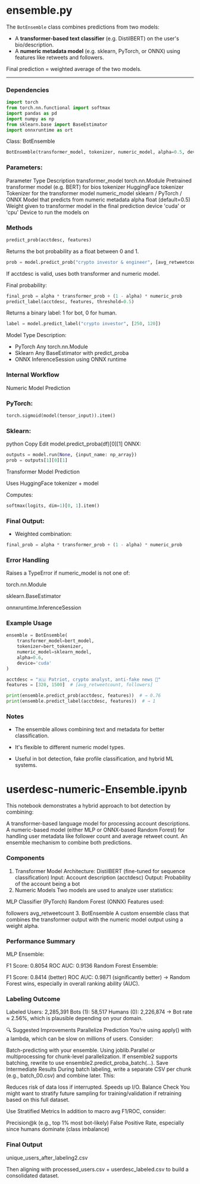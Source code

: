 # ensemble.py

The `BotEnsemble` class combines predictions from two models:
- A **transformer-based text classifier** (e.g. DistilBERT) on the user's bio/description.
- A **numeric metadata model** (e.g. sklearn, PyTorch, or ONNX) using features like retweets and followers.

Final prediction = weighted average of the two models.

---

### Dependencies

```python
import torch
from torch.nn.functional import softmax
import pandas as pd
import numpy as np
from sklearn.base import BaseEstimator
import onnxruntime as ort
```
Class: BotEnsemble

```python
BotEnsemble(transformer_model, tokenizer, numeric_model, alpha=0.5, device='cuda')
```
### Parameters:
Parameter	Type	Description
transformer_model	torch.nn.Module	Pretrained transformer model (e.g. BERT) for bios
tokenizer	HuggingFace tokenizer	Tokenizer for the transformer model
numeric_model	sklearn / PyTorch / ONNX	Model that predicts from numeric metadata
alpha	float (default=0.5)	Weight given to transformer model in the final prediction
device	'cuda' or 'cpu'	Device to run the models on

### Methods

```python
predict_prob(acctdesc, features)
```
Returns the bot probability as a float between 0 and 1.

```python
prob = model.predict_prob("crypto investor & engineer", [avg_retweetcount, followers])
```
If acctdesc is valid, uses both transformer and numeric model.

Final probability:

```python
final_prob = alpha * transformer_prob + (1 - alpha) * numeric_prob
predict_label(acctdesc, features, threshold=0.5)
```
Returns a binary label: 1 for bot, 0 for human.

```python
label = model.predict_label("crypto investor", [250, 120])
```

Model Type	Description:
- PyTorch	Any torch.nn.Module
- Sklearn	Any BaseEstimator with predict_proba
- ONNX	InferenceSession using ONNX runtime

### Internal Workflow
Numeric Model Prediction

### PyTorch:
```python
torch.sigmoid(model(tensor_input)).item()
```
### Sklearn:

python
Copy
Edit
model.predict_proba(df)[0][1]
ONNX:

```python
outputs = model.run(None, {input_name: np_array})
prob = outputs[1][0][1]
```
Transformer Model Prediction

Uses HuggingFace tokenizer + model

Computes:

```python
softmax(logits, dim=1)[0, 1].item()
```
### Final Output:

- Weighted combination:

```python
final_prob = alpha * transformer_prob + (1 - alpha) * numeric_prob
```
### Error Handling
Raises a TypeError if numeric_model is not one of:

torch.nn.Module

sklearn.BaseEstimator

onnxruntime.InferenceSession

### Example Usage
```python
ensemble = BotEnsemble(
    transformer_model=bert_model,
    tokenizer=bert_tokenizer,
    numeric_model=sklearn_model,
    alpha=0.6,
    device='cuda'
)

acctdesc = "🇷🇺 Patriot, crypto analyst, anti-fake news 💯"
features = [320, 1500]  # [avg_retweetcount, followers]

print(ensemble.predict_prob(acctdesc, features))  # → 0.76
print(ensemble.predict_label(acctdesc, features))  # → 1
```
### Notes
- The ensemble allows combining text and metadata for better classification.

- It's flexible to different numeric model types.

- Useful in bot detection, fake profile classification, and hybrid ML systems.
  


# userdesc-numeric-Ensemble.ipynb
This notebook demonstrates a hybrid approach to bot detection by combining:

A transformer-based language model for processing account descriptions.
A numeric-based model (either MLP or ONNX-based Random Forest) for handling user metadata like follower count and average retweet count.
An ensemble mechanism to combine both predictions.
### Components
1. Transformer Model
Architecture: DistilBERT (fine-tuned for sequence classification)
Input: Account description (acctdesc)
Output: Probability of the account being a bot
2. Numeric Models
Two models are used to analyze user statistics:

MLP Classifier (PyTorch)
Random Forest (ONNX)
Features used:

followers
avg_retweetcount
3. BotEnsemble
A custom ensemble class that combines the transformer output with the numeric model output using a weight alpha.




### Performance Summary
MLP Ensemble:

F1 Score: 0.8054
ROC AUC: 0.9136
Random Forest Ensemble:

F1 Score: 0.8414 (better)
ROC AUC: 0.9871 (significantly better)
→ Random Forest wins, especially in overall ranking ability (AUC).

### Labeling Outcome
Labeled Users: 2,285,391
Bots (1): 58,517
Humans (0): 2,226,874
→ Bot rate ≈ 2.56%, which is plausible depending on your domain.

🔍 Suggested Improvements
Parallelize Prediction
You're using apply() with a lambda, which can be slow on millions of users. Consider:

Batch-predicting with your ensemble.
Using joblib.Parallel or multiprocessing for chunk-level parallelization.
If ensemble2 supports batching, rewrite to use ensemble2.predict_proba_batch(...).
Save Intermediate Results
During batch labeling, write a separate CSV per chunk (e.g., batch_00.csv) and combine later. This:

Reduces risk of data loss if interrupted.
Speeds up I/O.
Balance Check
You might want to stratify future sampling for training/validation if retraining based on this full dataset.

Use Stratified Metrics
In addition to macro avg F1/ROC, consider:

Precision@k (e.g., top 1% most bot-likely)
False Positive Rate, especially since humans dominate (class imbalance)
### Final Output


unique_users_after_labeling2.csv

Then aligning with processed_users.csv + userdesc_labeled.csv to build a consolidated dataset.

